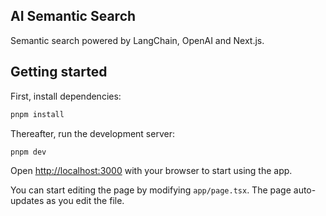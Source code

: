 ## AI Semantic Search

Semantic search powered by LangChain, OpenAI and Next.js.

## Getting started

First, install dependencies:

```bash
pnpm install
```

Thereafter, run the development server:

```bash
pnpm dev
```

Open [http://localhost:3000](http://localhost:3000) with your browser to start using the app.

You can start editing the page by modifying `app/page.tsx`. The page auto-updates as you edit the file.
